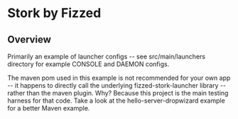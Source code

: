 Stork by Fizzed
=======================================

## Overview

Primarily an example of launcher configs -- see src/main/launchers directory for
example CONSOLE and DAEMON configs.

The maven pom used in this example is not recommended for your own app -- it 
happens to directly call the underlying fizzed-stork-launcher library -- rather
than the maven plugin.  Why?  Because this project is the main testing harness
for that code.  Take a look at the hello-server-dropwizard example for a better
Maven example.

